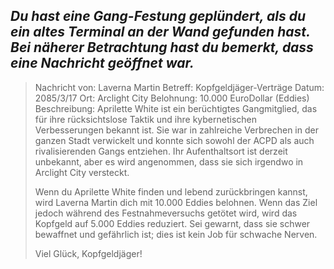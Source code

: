 ## _Du hast eine Gang-Festung geplündert, als du ein altes Terminal an der Wand gefunden hast. Bei näherer Betrachtung hast du bemerkt, dass eine Nachricht geöffnet war._

> Nachricht von: Laverna Martin
> Betreff: Kopfgeldjäger-Verträge
> Datum: 2085/3/17
> Ort: Arclight City
> Belohnung: 10.000 EuroDollar (Eddies)
> Beschreibung: Aprilette White ist ein berüchtigtes Gangmitglied, das für ihre rücksichtslose Taktik und ihre kybernetischen Verbesserungen bekannt ist. Sie war in zahlreiche Verbrechen in der ganzen Stadt verwickelt und konnte sich sowohl der ACPD als auch rivalisierenden Gangs entziehen. Ihr Aufenthaltsort ist derzeit unbekannt, aber es wird angenommen, dass sie sich irgendwo in Arclight City versteckt.
>
> Wenn du Aprilette White finden und lebend zurückbringen kannst, wird Laverna Martin dich mit 10.000 Eddies belohnen. Wenn das Ziel jedoch während des Festnahmeversuchs getötet wird, wird das Kopfgeld auf 5.000 Eddies reduziert. Sei gewarnt, dass sie schwer bewaffnet und gefährlich ist; dies ist kein Job für schwache Nerven.
>
> Viel Glück, Kopfgeldjäger!
